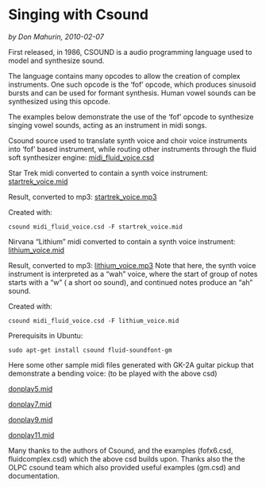 # Singing with Csound

*by Don Mahurin, 2010-02-07*

First released, in 1986, CSOUND is a audio programming language used to
model and synthesize sound.

The language contains many opcodes to allow the creation of complex
instruments. One such opcode is the ‘fof’ opcode, which produces
sinusoid bursts and can be used for formant synthesis. Human vowel
sounds can be synthesized using this opcode.

The examples below demonstrate the use of the ‘fof’ opcode to synthesize
singing vowel sounds, acting as an instrument in midi songs.

Csound source used to translate synth voice and choir voice instruments
into ‘fof’ based instrument, while routing other instruments through the
fluid soft synthesizer engine:
[midi\_fluid\_voice.csd](midi_fluid_voice.csd "midi_fluid_voice.csd")

Star Trek midi converted to contain a synth voice instrument:
[startrek\_voice.mid](startrek_voice.mid "startrek_voice.mid")

Result, converted to mp3:
[startrek\_voice.mp3](startrek_voice.mp3 "startrek_voice.mp3")

Created with:

```
csound midi_fluid_voice.csd -F startrek_voice.mid
```

Nirvana “Lithium” midi converted to contain a synth voice instrument:
[lithium\_voice.mid](lithium_voice.mid "lithium_voice.mid")

Result, converted to mp3:
[lithium\_voice.mp3](lithium_voice.mp3 "lithium_voice.mp3") Note that
here, the synth voice instrument is interpreted as a “wah” voice, where
the start of group of notes starts with a “w” ( a short oo sound), and
continued notes produce an “ah” sound.

Created with:

```
csound midi_fluid_voice.csd -F lithium_voice.mid
```

Prerequisits in Ubuntu:

```
sudo apt-get install csound fluid-soundfont-gm
```

Here some other sample midi files generated with GK-2A guitar pickup
that demonstrate a bending voice: (to be played with the above csd)

[donplay5.mid](donplay5.mid "donplay5.mid")

[donplay7.mid](donplay7.mid "donplay7.mid")

[donplay9.mid](donplay9.mid "donplay9.mid")

[donplay11.mid](donplay11.mid "donplay11.mid")

Many thanks to the authors of Csound, and the examples (fofx6.csd,
fluidcomplex.csd) which the above csd builds upon. Thanks also the the
OLPC csound team which also provided useful examples (gm.csd) and
documentation.
